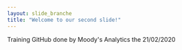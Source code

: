 ```yaml
---
layout: slide_branche
title: "Welcome to our second slide!"
---
```

Training GitHub done by Moody's Analytics
the 21/02/2020
